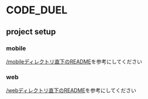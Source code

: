 # CODE_DUEL

## project setup

### mobile
[/mobileディレクトリ直下のREADME](https://github.com/CODEDUEL2022/CODE_DUEL_Final/blob/main/mobile/README.md)を参考にしてください

### web
[/webディレクトリ直下のREADME](https://github.com/CODEDUEL2022/CODE_DUEL_Final/blob/main/web/README.md)を参考にしてください
